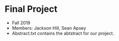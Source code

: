 # Final Project
- Fall 2019
- Members: Jackson Hill, Sean Apsey
- Abstract.txt contains the abtstract for our project.
 

